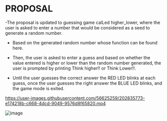 # PROPOSAL


-The proposal is updated to guessing game calLed higher_lower, where the user is asked to enter a number that would be considered as a seed to generate a random number.

- Based on the generated random number whose function can be found here.

- Then, the user is asked to enter a guess and based on whether the value entered is higher or lower than the random number generated, the user is prompted by printing Think higher!! or Think Lower!!.

- Until the user guesses the correct answer the RED LED blinks at each guess, once the user guesses the right answer the BLUE LED blinks, and the game mode is exited.

https://user-images.githubusercontent.com/56625259/202835773-e174218b-c668-4dcd-9049-9576d8f65820.mp4



![image](https://user-images.githubusercontent.com/56625259/197115556-33657e7e-3034-4e4f-be93-bc57ae4e4304.png)

